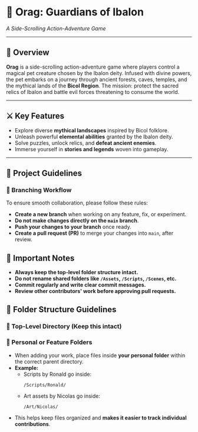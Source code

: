 # 🐉 Orag: Guardians of Ibalon  
*A Side-Scrolling Action-Adventure Game*

---

## 📖 Overview  
**Orag** is a side-scrolling action-adventure game where players control a magical pet creature chosen by the Ibalon deity. Infused with divine powers, the pet embarks on a journey through ancient forests, caves, temples, and the mythical lands of the **Bicol Region**. The mission: protect the sacred relics of Ibalon and battle evil forces threatening to consume the world.

---

## ⚔️ Key Features  
- Explore diverse **mythical landscapes** inspired by Bicol folklore.
- Unleash powerful **elemental abilities** granted by the Ibalon deity.
- Solve puzzles, unlock relics, and **defeat ancient enemies**.
- Immerse yourself in **stories and legends** woven into gameplay.

---

## 📂 Project Guidelines

### 🔀 Branching Workflow  
To ensure smooth collaboration, please follow these rules:  
- **Create a new branch** when working on any feature, fix, or experiment.
- **Do not make changes directly on the `main` branch**.
- **Push your changes to your branch** once ready.
- **Create a pull request (PR)** to merge your changes into `main`, after review.

## 📝 Important Notes  
- **Always keep the top-level folder structure intact.**
- **Do not rename shared folders like `/Assets`, `/Scripts`, `/Scenes`, etc.**
- **Commit regularly and write clear commit messages.**
- **Review other contributors' work before approving pull requests.**

## 📁 Folder Structure Guidelines  
### 🚀 Top-Level Directory (Keep this intact)
### 📂 Personal or Feature Folders  
- When adding your work, place files inside **your personal folder** within the correct parent directory.
- **Example:**  
    - Scripts by Ronald go inside:  
        ```
        /Scripts/Ronald/
        ```
    - Art assets by Nicolas go inside:  
        ```
        /Art/Nicolas/
        ```
- This helps keep files organized and **makes it easier to track individual contributions**.
